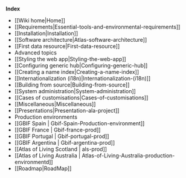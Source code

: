 **Index**
* [[Wiki home|Home]]
* [[Requirements|Essential-tools-and-environmental-requirements]]
* [[Installation|Installation]]
* [[Software architecture|Atlas-software-architecture]]
* [[First data resource|First-data-resource]]
* Advanced topics
 * [[Styling the web app|Styling-the-web-app]]
 * [[Configuring generic hub|Configuring-generic-hub]]
 * [[Creating a name index|Creating-a-name-index]]
 * [[Internationalization (i18n)|Internationalization-(i18n)]]
 * [[Building from source|Building-from-source]]
 * [[System administration|System-administration]]
* [[Cases of customisations|Cases-of-customisations]]
* [[Miscellaneous|Miscellaneous]]
* [[Presentations|Presentation-ala-project]]
* Production environments
 * [[GBIF Spain | Gbif-Spain-Production-environment]]
 * [[GBIF France | Gbif-france-prod]]
 * [[GBIF Portugal | Gbif-portugal-prod]]
 * [[GBIF Argentina | Gbif-argentina-prod]]
 * [[Atlas of Living Scotland | als-prod]]
 * [[Atlas of Living Australia | Atlas-of-Living-Australia-production-environmentd]]
* [[Roadmap|RoadMap]]